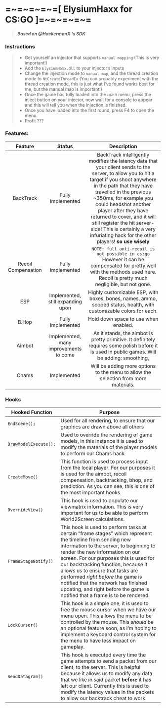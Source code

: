 # **=\~=\~=\~=\~=[ ElysiumHaxx for CS:GO ]=\~=\~=\~=\~=**

>   ##### Based on @HackermanX 's SDK

### Instructions

>   -   Get yourself an injector that supports `manual mapping` (This is very important!)
>   -   Add the `ElysiumHaxx.dll` to your injector’s inputs
>   -   Change the injection mode to `manual map`, and the thread creation mode to `NtCreateThreadEx` (You can probably experiment with the thread creation mode, this is just what I’ve found works best for me, but the manual map is important!)
>   -   Once the game has fully loaded into the main menu, press the inject button on your injector, now wait for a console to appear and this will tell you when the injection is finished.
>   -   Once you have loaded into the first round, press F4 to open the menu.
>   -   Profit ???

### Features:

|       Feature       |                 Status                 |                         Description                          |
| :-----------------: | :------------------------------------: | :----------------------------------------------------------: |
|      BackTrack      |           Fully Implemented            | BackTrack intelligently modifies the latency data that your client sends to the server, to allow you to hit a target if you shoot anywhere in the path that they have travelled in the previous ~350ms, for example you could headshot another player after they have returned to cover, and it will still register the hit server-side! This is certainly a very infuriating hack for the other players! **so use wisely** |
| Recoil Compensation |           Fully Implemented            | `NOTE: full anti-recoil is not possible in cs:go` However it can be compensated for pretty well with the methods used here. Recoil is pretty much negligible, but not gone. |
|         ESP         |   Implemented, still expanding upon    | Highly customizable ESP, with boxes, bones, names, ammo, scoped status, health, with customizable colors for each. |
|        B.Hop        |           Fully Implemented            |             Hold down space to use when enabled.             |
|       Aimbot        | Implemented, many improvements to come | As it stands, the aimbot is pretty primitive. It definitely requires some polish before it is used in public games. Will be adding: smoothing, |
|        Chams        |              Implemented               | Will be adding more options to the menu to allow the selection from more materials. |

### Hooks

| Hooked Function       | Purpose                                                      |
| --------------------- | ------------------------------------------------------------ |
| `EndScene();`         | Used for all rendering, to ensure that our graphics are drawn above all others |
| `DrawModelExecute();` | Used to override the rendering of game models, in this instance it is used to modify the materials of the player models to perform our Chams hack |
| `CreateMove()`        | This function is used to process input from the local player. For our purposes it is used for the aimbot, recoil compensation, backtracking, bhop, and prediction. As you can see, this is one of the most important hooks |
| `OverrideView()`      | This hook is used to populate our viewmatrix information. This is very important for us to be able to perform World2Screen calculations. |
| `FrameStageNotify()`  | This hook is used to perform tasks at certain “frame stages” which represent the timeline from sending new information to the server, to beginning to render the new information on our screen. For our purposes this is used for our backtracking function, because it allows us to ensure that tasks are performed *right before* the game is notified that the network has finished updating, and right before the game is notified that a frame is to be rendered. |
| `LockCursor()`        | This hook is a simple one, it is used to free the mouse cursor when we have our menu open. This allows the menu to be controlled by the mouse. This *should* be an optional feature soon, as I’m hoping to implement a keyboard control system for the menu to have less impact on gameplay. |
| `SendDatagram()`      | This hook is executed every time the game attempts to send a packet from our client, to the server. This is helpful because it allows us to modify any data that we like in said packet **before** it has left our client. Currently this is used to modify the latency values in the packets to allow our backtrack cheat to work. |

